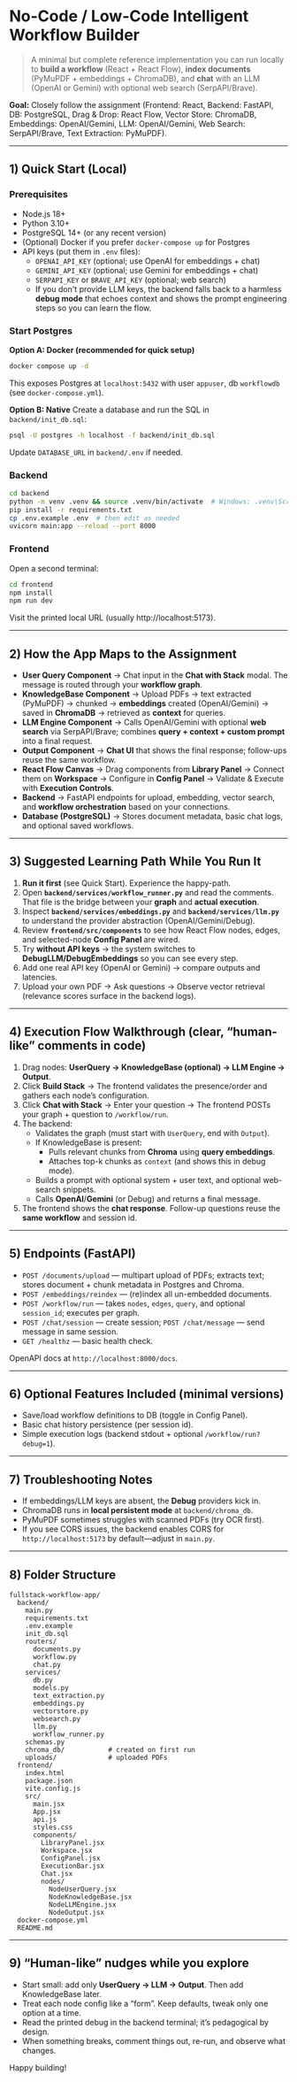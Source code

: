 # No-Code / Low-Code Intelligent Workflow Builder

> A minimal but complete reference implementation you can run locally to **build a workflow** (React + React Flow), **index documents** (PyMuPDF + embeddings + ChromaDB), and **chat** with an LLM (OpenAI or Gemini) with optional web search (SerpAPI/Brave).

**Goal:** Closely follow the assignment (Frontend: React, Backend: FastAPI, DB: PostgreSQL, Drag & Drop: React Flow, Vector Store: ChromaDB, Embeddings: OpenAI/Gemini, LLM: OpenAI/Gemini, Web Search: SerpAPI/Brave, Text Extraction: PyMuPDF).

---

## 1) Quick Start (Local)

### Prerequisites
- Node.js 18+
- Python 3.10+
- PostgreSQL 14+ (or any recent version)
- (Optional) Docker if you prefer `docker-compose up` for Postgres
- API keys (put them in `.env` files):
  - `OPENAI_API_KEY` (optional; use OpenAI for embeddings + chat)
  - `GEMINI_API_KEY` (optional; use Gemini for embeddings + chat)
  - `SERPAPI_KEY` or `BRAVE_API_KEY` (optional; web search)
  - If you don't provide LLM keys, the backend falls back to a harmless **debug mode** that echoes context and shows the prompt engineering steps so you can learn the flow.

### Start Postgres
**Option A: Docker (recommended for quick setup)**
```bash
docker compose up -d
```
This exposes Postgres at `localhost:5432` with user `appuser`, db `workflowdb` (see `docker-compose.yml`).

**Option B: Native**
Create a database and run the SQL in `backend/init_db.sql`:

```bash
psql -U postgres -h localhost -f backend/init_db.sql
```

Update `DATABASE_URL` in `backend/.env` if needed.

### Backend
```bash
cd backend
python -m venv .venv && source .venv/bin/activate  # Windows: .venv\Scripts\activate
pip install -r requirements.txt
cp .env.example .env  # then edit as needed
uvicorn main:app --reload --port 8000
```

### Frontend
Open a second terminal:
```bash
cd frontend
npm install
npm run dev
```
Visit the printed local URL (usually http://localhost:5173).

---

## 2) How the App Maps to the Assignment

- **User Query Component** → Chat input in the **Chat with Stack** modal. The message is routed through your **workflow graph**.
- **KnowledgeBase Component** → Upload PDFs → text extracted (PyMuPDF) → chunked → **embeddings** created (OpenAI/Gemini) → saved in **ChromaDB** → retrieved as **context** for queries.
- **LLM Engine Component** → Calls OpenAI/Gemini with optional **web search** via SerpAPI/Brave; combines **query + context + custom prompt** into a final request.
- **Output Component** → **Chat UI** that shows the final response; follow-ups reuse the same workflow.
- **React Flow Canvas** → Drag components from **Library Panel** → Connect them on **Workspace** → Configure in **Config Panel** → Validate & Execute with **Execution Controls**.
- **Backend** → FastAPI endpoints for upload, embedding, vector search, and **workflow orchestration** based on your connections.
- **Database (PostgreSQL)** → Stores document metadata, basic chat logs, and optional saved workflows.

---

## 3) Suggested Learning Path While You Run It

1. **Run it first** (see Quick Start). Experience the happy-path.
2. Open **`backend/services/workflow_runner.py`** and read the comments. That file is the bridge between your **graph** and **actual execution**.
3. Inspect **`backend/services/embeddings.py`** and **`backend/services/llm.py`** to understand the provider abstraction (OpenAI/Gemini/Debug).
4. Review **`frontend/src/components`** to see how React Flow nodes, edges, and selected-node **Config Panel** are wired.
5. Try **without API keys** → the system switches to **DebugLLM/DebugEmbeddings** so you can see every step.
6. Add one real API key (OpenAI or Gemini) → compare outputs and latencies.
7. Upload your own PDF → Ask questions → Observe vector retrieval (relevance scores surface in the backend logs).

---

## 4) Execution Flow Walkthrough (clear, “human-like” comments in code)

1. Drag nodes: **UserQuery → KnowledgeBase (optional) → LLM Engine → Output**.
2. Click **Build Stack** → The frontend validates the presence/order and gathers each node’s configuration.
3. Click **Chat with Stack** → Enter your question → The frontend POSTs your graph + question to `/workflow/run`.
4. The backend:
   - Validates the graph (must start with `UserQuery`, end with `Output`).
   - If KnowledgeBase is present:
     - Pulls relevant chunks from **Chroma** using **query embeddings**.
     - Attaches top-k chunks as `context` (and shows this in debug mode).
   - Builds a prompt with optional system + user text, and optional web-search snippets.
   - Calls **OpenAI**/**Gemini** (or Debug) and returns a final message.
5. The frontend shows the **chat response**. Follow-up questions reuse the **same workflow** and session id.

---

## 5) Endpoints (FastAPI)

- `POST /documents/upload` — multipart upload of PDFs; extracts text; stores document + chunk metadata in Postgres and Chroma.
- `POST /embeddings/reindex` — (re)index all un-embedded documents.
- `POST /workflow/run` — takes `nodes`, `edges`, `query`, and optional `session_id`; executes per graph.
- `POST /chat/session` — create session; `POST /chat/message` — send message in same session.
- `GET /healthz` — basic health check.

OpenAPI docs at `http://localhost:8000/docs`.

---

## 6) Optional Features Included (minimal versions)

- Save/load workflow definitions to DB (toggle in Config Panel).
- Basic chat history persistence (per session id).
- Simple execution logs (backend stdout + optional `/workflow/run?debug=1`).

---

## 7) Troubleshooting Notes

- If embeddings/LLM keys are absent, the **Debug** providers kick in.
- ChromaDB runs in **local persistent mode** at `backend/chroma_db`.
- PyMuPDF sometimes struggles with scanned PDFs (try OCR first).
- If you see CORS issues, the backend enables CORS for `http://localhost:5173` by default—adjust in `main.py`.

---

## 8) Folder Structure

```
fullstack-workflow-app/
  backend/
    main.py
    requirements.txt
    .env.example
    init_db.sql
    routers/
      documents.py
      workflow.py
      chat.py
    services/
      db.py
      models.py
      text_extraction.py
      embeddings.py
      vectorstore.py
      websearch.py
      llm.py
      workflow_runner.py
    schemas.py
    chroma_db/           # created on first run
    uploads/             # uploaded PDFs
  frontend/
    index.html
    package.json
    vite.config.js
    src/
      main.jsx
      App.jsx
      api.js
      styles.css
      components/
        LibraryPanel.jsx
        Workspace.jsx
        ConfigPanel.jsx
        ExecutionBar.jsx
        Chat.jsx
        nodes/
          NodeUserQuery.jsx
          NodeKnowledgeBase.jsx
          NodeLLMEngine.jsx
          NodeOutput.jsx
  docker-compose.yml
  README.md
```

---

## 9) “Human-like” nudges while you explore

- Start small: add only **UserQuery → LLM → Output**. Then add KnowledgeBase later.
- Treat each node config like a “form”. Keep defaults, tweak only one option at a time.
- Read the printed debug in the backend terminal; it’s pedagogical by design.
- When something breaks, comment things out, re-run, and observe what changes.

Happy building!
